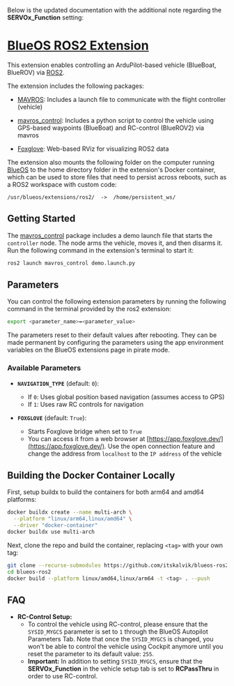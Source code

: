 Below is the updated documentation with the additional note regarding the **SERVOx_Function** setting:
# [BlueOS ROS2 Extension](https://github.com/itskalvik/blueos-ros2)

This extension enables controlling an ArduPilot-based vehicle (BlueBoat, BlueROV) via [ROS2](https://github.com/ros2).

The extension includes the following packages:

- [MAVROS](https://github.com/mavlink/mavros): Includes a launch file to communicate with the flight controller (vehicle)

- [mavros_control](https://github.com/itskalvik/mavros_control): Includes a python script to control the vehicle using GPS-based waypoints (BlueBoat) and RC-control (BlueROV2) via mavros

- [Foxglove](https://docs.foxglove.dev/docs): Web-based RViz for visualizing ROS2 data

The extension also mounts the following folder on the computer running [BlueOS](https://blueos.cloud/) to the home directory folder in the extension's Docker container, which can be used to store files that need to persist across reboots, such as a ROS2 workspace with custom code:

```plaintext
/usr/blueos/extensions/ros2/  ->  /home/persistent_ws/
```

## Getting Started
The [mavros_control](https://github.com/itskalvik/mavros_control) package includes a demo launch file that starts the `controller` node. The node arms the vehicle, moves it, and then disarms it. Run the following command in the extension's terminal to start it:

```bash
ros2 launch mavros_control demo.launch.py
```

## Parameters
You can control the following extension parameters by running the following command in the terminal provided by the ros2 extension:

```bash
export <parameter_name>=<parameter_value>
```

The parameters reset to their default values after rebooting. They can be made permanent by configuring the parameters using the app environment variables on the BlueOS extensions page in pirate mode.

### Available Parameters

* **`NAVIGATION_TYPE`** (default: `0`):
    - If `0`: Uses global position based navigation (assumes access to GPS)
    - If `1`: Uses raw RC controls for navigation

* **`FOXGLOVE`** (default: `True`):
    - Starts Foxglove bridge when set to `True`
    - You can access it from a web browser at [https://app.foxglove.dev/](https://app.foxglove.dev/). Use the open connection feature and change the address from `localhost` to the `IP address` of the vehicle

## Building the Docker Container Locally
First, setup buildx to build the containers for both arm64 and amd64 platforms:

```bash
docker buildx create --name multi-arch \
  --platform "linux/arm64,linux/amd64" \
  --driver "docker-container"
docker buildx use multi-arch
```

Next, clone the repo and build the container, replacing `<tag>` with your own tag:

```bash
git clone --recurse-submodules https://github.com/itskalvik/blueos-ros2
cd blueos-ros2
docker build --platform linux/amd64,linux/arm64 -t <tag> . --push
```

## FAQ

- **RC-Control Setup:**
  - To control the vehicle using RC-control, please ensure that the `SYSID_MYGCS` parameter is set to `1` through the BlueOS Autopilot Parameters Tab. Note that once the `SYSID_MYGCS` is changed, you won't be able to control the vehicle using Cockpit anymore until you reset the parameter to its default value: `255`.
  - **Important:** In addition to setting `SYSID_MYGCS`, ensure that the **SERVOx_Function** in the vehicle setup tab is set to **RCPassThru** in order to use RC-control.

